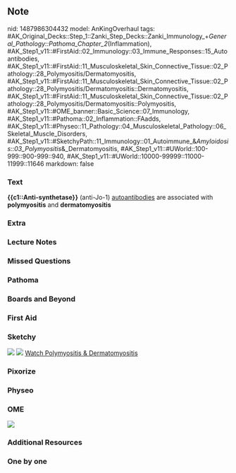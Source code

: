 ## Note
nid: 1487986304432
model: AnKingOverhaul
tags: #AK_Original_Decks::Step_1::Zanki_Step_Decks::Zanki_Immunology_+_General_Pathology::Pathoma_Chapter_2_(Inflammation), #AK_Step1_v11::#FirstAid::02_Immunology::03_Immune_Responses::15_Autoantibodies, #AK_Step1_v11::#FirstAid::11_Musculoskeletal_Skin_Connective_Tissue::02_Pathology::28_Polymyositis/Dermatomyositis, #AK_Step1_v11::#FirstAid::11_Musculoskeletal_Skin_Connective_Tissue::02_Pathology::28_Polymyositis/Dermatomyositis::Dermatomyositis, #AK_Step1_v11::#FirstAid::11_Musculoskeletal_Skin_Connective_Tissue::02_Pathology::28_Polymyositis/Dermatomyositis::Polymyositis, #AK_Step1_v11::#OME_banner::Basic_Science::07_Immunology, #AK_Step1_v11::#Pathoma::02_Inflammation::FAadds, #AK_Step1_v11::#Physeo::11_Pathology::04_Musculoskeletal_Pathology::06_Skeletal_Muscle_Disorders, #AK_Step1_v11::#SketchyPath::11_Immunology::01_Autoimmune_&_Amyloidosis::03_Polymyositis_&_Dermatomyositis, #AK_Step1_v11::#UWorld::100-999::900-999::940, #AK_Step1_v11::#UWorld::10000-99999::11000-11999::11646
markdown: false

### Text
<div>
  <b>{{c1::Anti-synthetase}}</b> (anti-Jo-1) <u>autoantibodies</u>
  are associated with <b>polymyositis</b> and
  <b>dermatomyositis</b>
</div>

### Extra


### Lecture Notes


### Missed Questions


### Pathoma


### Boards and Beyond


### First Aid


### Sketchy
<img src=
"SketchyMedical%202019-12-30%2009-13-05_1566160514431.jpg">
<img src=
"immunology-1-3-polymyositis-dermatomyositis_1566160514431.jpg">
<a href=
"https://dashboard.sketchy.com/study/medical/courses/medical-pathophysiology/units/medical-pathophysiology-immunology/videos/medical-pathophysiology-immunology-autoimmune-and-amyloidosis-polymyositis-and-dermatomyositis?utm_source=anki&utm_medium=partnership&utm_campaign=february_update&utm_content=medical">
Watch Polymyositis & Dermatomyositis</a>

### Pixorize


### Physeo


### OME
<div class="ome-widget">
  <a href=
  "https://onlinemeded.org/spa/immunology?ref=anki"><img src=
  "_OME_AnkiFlashcards_Topic_4.png"></a>
</div>

### Additional Resources


### One by one


